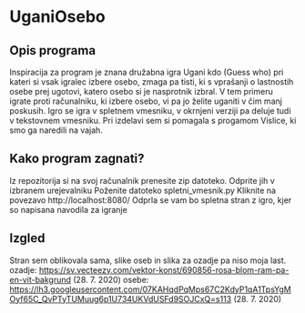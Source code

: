 # UganiOsebo
## Opis programa

Inspiracija za program je znana družabna igra Ugani kdo (Guess who) pri kateri si vsak igralec izbere osebo, zmaga pa tisti, ki s vprašanji o lastnostih osebe prej ugotovi, katero osebo si je nasprotnik izbral.
V tem primeru igrate proti računalniku, ki izbere osebo, vi pa jo želite uganiti v čim manj poskusih. 
Igro se igra v spletnem vmesniku, v okrnjeni verziji pa deluje tudi v tekstovnem vmesniku.
Pri izdelavi sem si pomagala s progamom Vislice, ki smo ga naredili na vajah.

## Kako program zagnati?

Iz repozitorija si na svoj računalnik prenesite zip datoteko.
Odprite jih v izbranem urejevalniku
Poženite datoteko spletni_vmesnik.py
Kliknite na povezavo http://localhost:8080/
Odprla se vam bo spletna stran z igro, kjer so napisana navodila za igranje

## Izgled

Stran sem oblikovala sama, slike oseb in slika za ozadje pa niso moja last.
ozadje: https://sv.vecteezy.com/vektor-konst/690856-rosa-blom-ram-pa-en-vit-bakgrund (28. 7. 2020)
osebe: https://lh3.googleusercontent.com/07KAHqdPqMps67C2KdyP1qA1TpsYgMOyf65C_QvPTyTUMuug6p1U734UKVdUSFd9SOJCxQ=s113 (28. 7. 2020)

